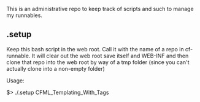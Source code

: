 This is an administrative repo to keep track of scripts and such to manage my runnables.

## .setup

Keep this bash script in the web root.  Call it with the name of a repo in cf-runnable.  It will clear out the web root save itself and WEB-INF and then clone that repo into the web root by way of a tmp folder (since you can't actually clone into a non-empty folder)

Usage:

$> ./.setup CFML_Templating_With_Tags